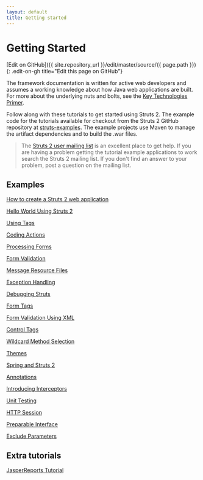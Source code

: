 ```yaml
---
layout: default
title: Getting started
---
```


# Getting Started
[Edit on GitHub]({{ site.repository_url }}/edit/master/source/{{ page.path }}){: .edit-on-gh title="Edit this page on GitHub"}

The framework documentation is written for active web developers and assumes a working knowledge 
about how Java web applications are built. For more about the underlying nuts and bolts, see 
the [Key Technologies Primer](/primer.html).

Follow along with these tutorials to get started using Struts 2. The example code for the tutorials 
available for checkout from the Struts 2 GitHub repository at [struts-examples](https://github.com/apache/struts-examples).
The example projects use Maven to manage the artifact dependencies and to build the .war files.


> The [Struts 2 user mailing list](/mail.html) is an excellent place to get help. If you are having a problem getting 
> the tutorial example applications to work search the Struts 2 mailing list. If you don't find an answer to your problem, 
> post a question on the mailing list.

## Examples

[How to create a Struts 2 web application](how-to-create-a-struts2-web-application.html)

[Hello World Using Struts 2](hello-world-using-struts2.html)

[Using Tags](using-tags.html)

[Coding Actions](coding-actions.html) 

[Processing Forms](processing-forms.html) 

[Form Validation](form-validation.html) 

[Message Resource Files](message-resource-files.html) 

[Exception Handling](exception-handling.html)

[Debugging Struts](debugging-struts.html)

[Form Tags](form-tags.html)

[Form Validation Using XML](form-validation-using-xml.html)

[Control Tags](control-tags.html)

[Wildcard Method Selection](wildcard-method-selection.html)

[Themes](themes.html)

[Spring and Struts 2](spring.html)

[Annotations](annotations.html)

[Introducing Interceptors](introducing-interceptors.html)

[Unit Testing](unit-testing.html)

[HTTP Session](http-session.html)

[Preparable Interface](preperable-interface.html)

[Exclude Parameters](exclude-parameters.html)

## Extra tutorials

[JasperReports Tutorial](jasper-reports-tutorial.html)
